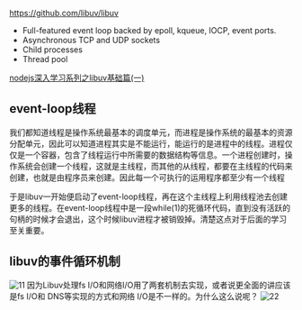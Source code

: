 https://github.com/libuv/libuv

- Full-featured event loop backed by epoll, kqueue, IOCP, event ports.
- Asynchronous TCP and UDP sockets
- Child processes
- Thread pool

[nodejs深入学习系列之libuv基础篇(一)](https://zhuanlan.zhihu.com/p/86242398)

## event-loop线程
我们都知道线程是操作系统最基本的调度单元，而进程是操作系统的最基本的资源分配单元，因此可以知道进程其实是不能运行，能运行的是进程中的线程。进程仅仅是一个容器，包含了线程运行中所需要的数据结构等信息。一个进程创建时，操作系统会创建一个线程，这就是主线程，而其他的从线程，都要在主线程的代码来创建，也就是由程序员来创建。因此每一个可执行的运用程序都至少有一个线程

于是libuv一开始便启动了event-loop线程，再在这个主线程上利用线程池去创建更多的线程。在event-loop线程中是一段while(1)的死循环代码，直到没有活跃的句柄的时候才会退出，这个时候libuv进程才被销毁掉。清楚这点对于后面的学习至关重要。

## libuv的事件循环机制
![11](https://blogimages2016.oss-cn-hangzhou.aliyuncs.com/nodejs/libuv3.png)
因为Libuv处理fs I/O和网络I/O用了两套机制去实现，或者说更全面的讲应该是fs I/O和 DNS等实现的方式和网络 I/O是不一样的。为什么这么说呢？
![22](https://blogimages2016.oss-cn-hangzhou.aliyuncs.com/nodejs/libuv5.png?x-oss-process=style/addWaterMarkBottom)

